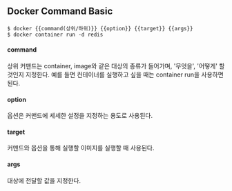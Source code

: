 ## Docker Command Basic
```shell
$ docker {{command(상위/하위)}} {{option}} {{target}} {{args}}
$ docker container run -d redis
```
#### command
상위 커맨드는 container, image와 같은 대상의 종류가 들어가며, '무엇을', '어떻게' 할 것인지 지정한다.
예를 들면 컨테이너를 실행하고 싶을 때는 container run을 사용하면 된다.
#### option
옵션은 커맨드에 세세한 설정을 지정하는 용도로 사용된다.
#### target
커맨드와 옵션을 통해 실행할 이미지를 실행할 때 사용된다.
#### args
대상에 전달할 값을 지정한다.
